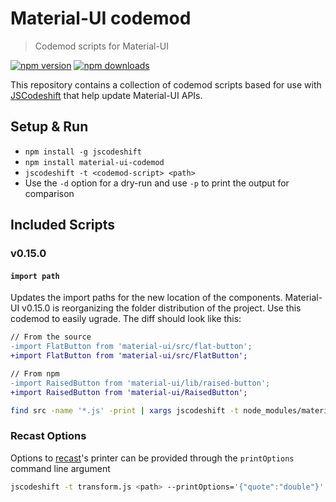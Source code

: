 # Material-UI codemod

> Codemod scripts for Material-UI

[![npm version](https://img.shields.io/npm/v/material-ui-codemod.svg?style=flat-square)](https://www.npmjs.com/package/material-ui-codemod)
[![npm downloads](https://img.shields.io/npm/dm/material-ui-codemod.svg?style=flat-square)](https://www.npmjs.com/package/material-ui-codemod)

This repository contains a collection of codemod scripts based for use with
[JSCodeshift](https://github.com/facebook/jscodeshift) that help update Material-UI
APIs.

## Setup & Run

- `npm install -g jscodeshift`
- `npm install material-ui-codemod`
- `jscodeshift -t <codemod-script> <path>`
- Use the `-d` option for a dry-run and use `-p` to print the output
  for comparison

## Included Scripts

### v0.15.0

#### `import path`

Updates the import paths for the new location of the components.
Material-UI v0.15.0 is reorganizing the folder distribution of the project.
Use this codemod to easily ugrade. The diff should look like this:

```diff
// From the source
-import FlatButton from 'material-ui/src/flat-button';
+import FlatButton from 'material-ui/src/FlatButton';

// From npm
-import RaisedButton from 'material-ui/lib/raised-button';
+import RaisedButton from 'material-ui/RaisedButton';
```

```sh
find src -name '*.js' -print | xargs jscodeshift -t node_modules/material-ui-codemod/transforms/v0.15.0/import-path.js
```

### Recast Options

Options to [recast](https://github.com/benjamn/recast)'s printer can be provided
through the `printOptions` command line argument

```sh
jscodeshift -t transform.js <path> --printOptions='{"quote":"double"}'
```
